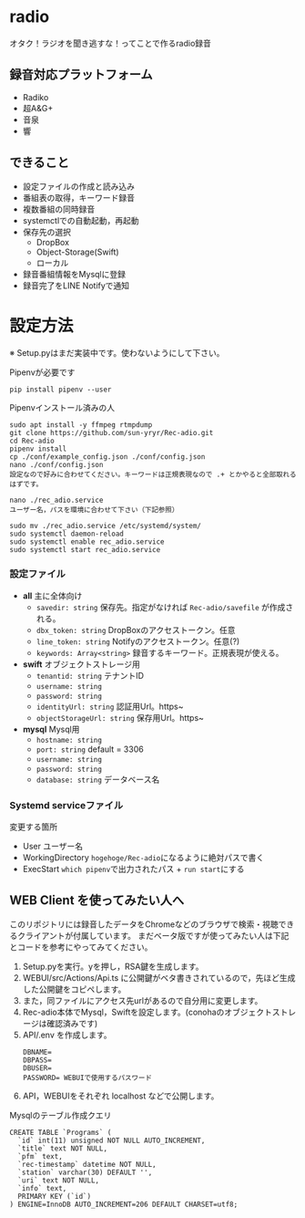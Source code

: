 # radio
オタク！ラジオを聞き逃すな！ってことで作るradio録音

## 録音対応プラットフォーム
- Radiko
- 超A&G+
- 音泉
- 響

## できること
- 設定ファイルの作成と読み込み
- 番組表の取得，キーワード録音
- 複数番組の同時録音
- systemctlでの自動起動，再起動
- 保存先の選択
    - DropBox
    - Object-Storage(Swift)
    - ローカル
- 録音番組情報をMysqlに登録
- 録音完了をLINE Notifyで通知

# 設定方法
※ Setup.pyはまだ実装中です。使わないようにして下さい。

Pipenvが必要です
```
pip install pipenv --user
```

Pipenvインストール済みの人
```
sudo apt install -y ffmpeg rtmpdump
git clone https://github.com/sun-yryr/Rec-adio.git
cd Rec-adio
pipenv install
cp ./conf/example_config.json ./conf/config.json
nano ./conf/config.json
設定なので好みに合わせてください。キーワードは正規表現なので .+ とかやると全部取れるはずです。

nano ./rec_adio.service
ユーザー名，パスを環境に合わせて下さい（下記参照）

sudo mv ./rec_adio.service /etc/systemd/system/
sudo systemctl daemon-reload
sudo systemctl enable rec_adio.service
sudo systemctl start rec_adio.service
```

### 設定ファイル
- **all** 主に全体向け
    - `savedir: string` 保存先。指定がなければ `Rec-adio/savefile` が作成される。
    - `dbx_token: string` DropBoxのアクセストークン。任意
    - `line_token: string` Notifyのアクセストークン。任意(?)
    - `keywords: Array<string>` 録音するキーワード。正規表現が使える。
- **swift** オブジェクトストレージ用
    - `tenantid: string` テナントID
    - `username: string`
    - `password: string`
    - `identityUrl: string` 認証用Url。https~
    - `objectStorageUrl: string` 保存用Url。https~
- **mysql** Mysql用
    - `hostname: string`
    - `port: string` default = 3306
    - `username: string`
    - `password: string`
    - `database: string` データベース名

### Systemd serviceファイル
変更する箇所
- User ユーザー名
- WorkingDirectory `hogehoge/Rec-adio`になるように絶対パスで書く
- ExecStart `which pipenv`で出力されたパス + `run start`にする

## WEB Client を使ってみたい人へ
このリポジトリには録音したデータをChromeなどのブラウザで検索・視聴できるクライアントが付属しています。
まだベータ版ですが使ってみたい人は下記とコードを参考にやってみてください。

1. Setup.pyを実行。yを押し，RSA鍵を生成します。
2. WEBUI/src/Actions/Api.ts に公開鍵がベタ書きされているので，先ほど生成した公開鍵をコピペします。
1. また，同ファイルにアクセス先urlがあるので自分用に変更します。
3. Rec-adio本体でMysql，Swiftを設定します。(conohaのオブジェクトストレージは確認済みです)
2. API/.env を作成します。 
    ```
    DBNAME=
    DBPASS=
    DBUSER=
    PASSWORD= WEBUIで使用するパスワード
    ```
6. API，WEBUIをそれぞれ localhost などで公開します。

Mysqlのテーブル作成クエリ
```
CREATE TABLE `Programs` (
  `id` int(11) unsigned NOT NULL AUTO_INCREMENT,
  `title` text NOT NULL,
  `pfm` text,
  `rec-timestamp` datetime NOT NULL,
  `station` varchar(30) DEFAULT '',
  `uri` text NOT NULL,
  `info` text,
  PRIMARY KEY (`id`)
) ENGINE=InnoDB AUTO_INCREMENT=206 DEFAULT CHARSET=utf8;
```

